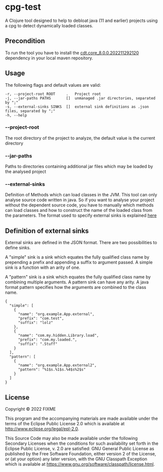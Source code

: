 # cpg-test

A Clojure tool designed to help to debloat java (11 and earlier) projects using a cpg to detect dynamically loaded classes.

## Precondition

To run the tool you have to install the [cdt.core_8.0.0.202211292120](https://www.eclipse.org/downloads/download.php?file=/tools/cdt/releases/11.0/cdt-11.0.0/plugins/org.eclipse.cdt.core_8.0.0.202211292120.jar) dependency in your local maven repository.

## Usage

The following flags and default values are valid:
```
-r, --project-root ROOT     .   Project root
-j, --jar-paths PATHS       []  unmanaged .jar directories, separated by ";"
-s, --external-sinks SINKS  []  external sink definitions as .json files, separated by ";"
-h, --help
```

### --project-root
The root directory of the project to analyze, the default value is the current directory

### --jar-paths
Paths to directories containing additional jar files which may be loaded by the analysed project

### --external-sinks
Definition of Methods which can load classes in the JVM. This tool can only analyse source code written in java. So if
you want to analyse your project without the dependent source code, you have to manually which methods can load classes
and how to construct the name of the loaded class from the parameters.
The format used to specify external sinks is explained [here](#definition-of-external-sinks)

## Definition of external sinks
External sinks are defined in the JSON format. There are two possibilities to define sinks.

A "simple" sink is a sink which equates the fully qualified class name by prepending a prefix and appending a suffix to
argument passed. A simple sink is a function with an arity of one.

A "pattern" sink is a sink which equates the fully qualified class name by combining multiple arguments. A pattern sink
can have any arity. A java format pattern specifies how the arguments are combined to the class name.

```
{
  "simple": [
    {
      "name": "org.example.App.external",
      "prefix": "com.test",
      "suffix": "lolz"
    },
    {
      "name": "com.my.hidden.Library.load",
      "prefix": "com.my.loaded.",
      "suffix": ".Stuff"
    }
  ],
  "pattern": [
    {
      "name": "org.example.App.external2",
      "pattern": "%1$s.%1$s.%4$s%2$s"
    }
  ]
}
```

## License

Copyright © 2022 FIXME

This program and the accompanying materials are made available under the
terms of the Eclipse Public License 2.0 which is available at
http://www.eclipse.org/legal/epl-2.0.

This Source Code may also be made available under the following Secondary
Licenses when the conditions for such availability set forth in the Eclipse
Public License, v. 2.0 are satisfied: GNU General Public License as published by
the Free Software Foundation, either version 2 of the License, or (at your
option) any later version, with the GNU Classpath Exception which is available
at https://www.gnu.org/software/classpath/license.html.
